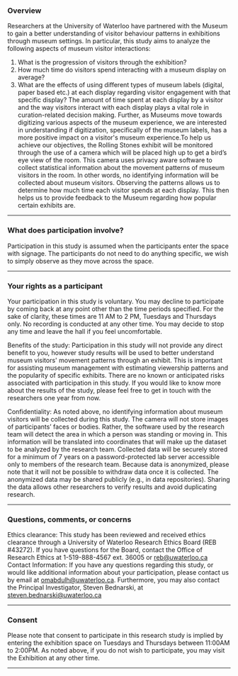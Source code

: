 ### Overview

Researchers at the University of Waterloo have partnered with the Museum to gain a better understanding of visitor behaviour patterns in exhibitions through museum settings. In particular, this study aims to analyze the following aspects of museum visitor interactions:
1. What is the progression of visitors through the exhibition?
2. How much time do visitors spend interacting with a museum display on average?
3. What are the effects of using different types of museum labels (digital, paper based etc.) at each display regarding visitor engagement with that specific display?
The amount of time spent at each display by a visitor and the way visitors interact with each display plays a vital role in curation-related decision making. Further, as Museums move towards digitizing various aspects of the museum experience, we are interested in understanding if digitization, specifically of the museum labels, has a more positive impact on a visitor's museum experience.To help us achieve our objectives, the Rolling Stones exhibit will be monitored through the use of a camera which will be placed high up to get a bird’s eye view of the room. This camera uses privacy aware software to collect statistical information about the movement patterns of museum visitors in the room. In other words, no identifying information will be collected about museum visitors. Observing the patterns allows us to determine how much time each visitor spends at each display. This then helps us to provide feedback to the Museum regarding how popular certain exhibits are.

---

### What does participation involve? 
Participation in this study is assumed when the participants enter the  space with signage. The participants do not need to do anything  specific, we wish to simply observe as they move across the space. 

---

### Your rights as a participant

Your participation in this study is voluntary. You may decline to  participate by coming back at any point other than the time periods  specified. For the sake of clarity, these times are 11 AM to 2 PM,  Tuesdays and Thursdays only. No recording is conducted at any other  time. You may decide to stop any time and leave the hall if you feel  uncomfortable. 

Benefits of the study: Participation in this study will not provide any direct benefit to you, however study results will be used to better understand museum visitors' movement patterns through an exhibit. This is important for assisting museum management with estimating viewership patterns and the popularity of specific exhibits. There are no known or anticipated risks associated with participation in this study. If you would like to know more about the results of the study, please feel free to get in touch with the researchers one year from now.

Confidentiality: As noted above, no identifying information about museum visitors will be collected during this study. The camera will not store images of participants’ faces or bodies. Rather, the software used by the research team will detect the area in which a person was standing or moving in. This information will be translated into coordinates that will make up the dataset to be analyzed by the research team. Collected data will be securely stored for a minimum of 7 years on a password-protected lab server accessible only to members of the research team. Because data is anonymized, please note that it will not be possible to withdraw data once it is collected. The anonymized data may be shared publicly (e.g., in data repositories). Sharing the data allows other researchers to verify results and avoid duplicating research. 

---

### Questions, comments, or concerns 
Ethics clearance: This study has been reviewed and received ethics  clearance through a University of Waterloo Research Ethics Board  (REB #43272). If you have questions for the Board, contact the Office  of Research Ethics at 1-519-888-4567 ext. 36005 or reb@uwaterloo.ca 
Contact Information: If you have any questions regarding this  study, or would like additional information about your participation,  please contact us by email at omabdulh@uwaterloo.ca. Furthermore,  you may also contact the Principal Investigator, Steven Bednarski, at  steven.bednarski@uwaterloo.ca 

---

### Consent 
Please note that consent to participate in this research study is implied by entering the exhibition space on Tuesdays and Thursdays between 11:00AM to 2:00PM. As noted above, if you do not wish to participate, you may visit the Exhibition at any other time.

---

